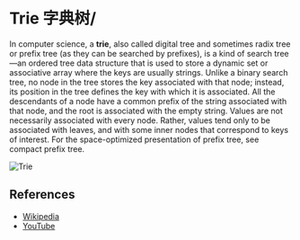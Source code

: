 # Trie 字典树/

In computer science, a **trie**, also called digital tree and sometimes
radix tree or prefix tree (as they can be searched by prefixes),
is a kind of search tree—an ordered tree data structure that is
used to store a dynamic set or associative array where the keys
are usually strings. Unlike a binary search tree, no node in the
tree stores the key associated with that node; instead, its
position in the tree defines the key with which it is associated.
All the descendants of a node have a common prefix of the string
associated with that node, and the root is associated with the
empty string. Values are not necessarily associated with every
node. Rather, values tend only to be associated with leaves,
and with some inner nodes that correspond to keys of interest.
For the space-optimized presentation of prefix tree, see compact
prefix tree.

![Trie](https://upload.wikimedia.org/wikipedia/commons/b/be/Trie_example.svg)

## References

- [Wikipedia](https://en.wikipedia.org/wiki/Trie)
- [YouTube](https://www.youtube.com/watch?v=zIjfhVPRZCg&list=PLLXdhg_r2hKA7DPDsunoDZ-Z769jWn4R8&index=7&t=0s)
